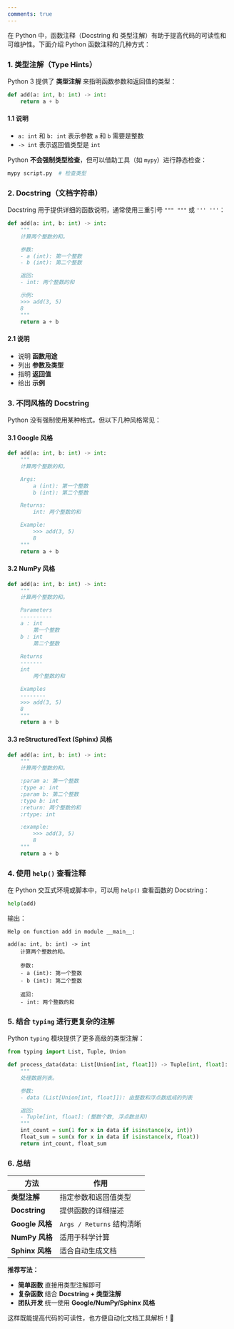 ```yaml
---
comments: true
---
```


在 Python 中，函数注释（Docstring 和 类型注解）有助于提高代码的可读性和可维护性。下面介绍 Python 函数注释的几种方式：

### 1. 类型注解（Type Hints）

Python 3 提供了 **类型注解** 来指明函数参数和返回值的类型：
```python
def add(a: int, b: int) -> int:
    return a + b
```

#### 1.1 说明

- `a: int` 和 `b: int` 表示参数 `a` 和 `b` 需要是整数
- `-> int` 表示返回值类型是 `int`

Python **不会强制类型检查**，但可以借助工具（如 `mypy`）进行静态检查：
```sh
mypy script.py  # 检查类型
```

### 2. Docstring（文档字符串）

Docstring 用于提供详细的函数说明，通常使用三重引号 `""" """` 或 `''' '''`：
```python
def add(a: int, b: int) -> int:
    """
    计算两个整数的和。

    参数:
    - a (int): 第一个整数
    - b (int): 第二个整数

    返回:
    - int: 两个整数的和

    示例:
    >>> add(3, 5)
    8
    """
    return a + b
```

#### 2.1 说明

- 说明 **函数用途**
- 列出 **参数及类型**
- 指明 **返回值**
- 给出 **示例**

### 3. 不同风格的 Docstring

Python 没有强制使用某种格式，但以下几种风格常见：

#### 3.1 Google 风格

```python
def add(a: int, b: int) -> int:
    """
    计算两个整数的和。

    Args:
        a (int): 第一个整数
        b (int): 第二个整数

    Returns:
        int: 两个整数的和

    Example:
        >>> add(3, 5)
        8
    """
    return a + b
```

#### 3.2 NumPy 风格

```python
def add(a: int, b: int) -> int:
    """
    计算两个整数的和。

    Parameters
    ----------
    a : int
        第一个整数
    b : int
        第二个整数

    Returns
    -------
    int
        两个整数的和

    Examples
    --------
    >>> add(3, 5)
    8
    """
    return a + b
```

#### 3.3 reStructuredText (Sphinx) 风格

```python
def add(a: int, b: int) -> int:
    """
    计算两个整数的和。

    :param a: 第一个整数
    :type a: int
    :param b: 第二个整数
    :type b: int
    :return: 两个整数的和
    :rtype: int

    :example:
        >>> add(3, 5)
        8
    """
    return a + b
```

### 4. 使用 `help()` 查看注释

在 Python 交互式环境或脚本中，可以用 `help()` 查看函数的 Docstring：
```python
help(add)
```
输出：
```
Help on function add in module __main__:

add(a: int, b: int) -> int
    计算两个整数的和。

    参数:
    - a (int): 第一个整数
    - b (int): 第二个整数

    返回:
    - int: 两个整数的和
```

### 5. 结合 `typing` 进行更复杂的注解

Python `typing` 模块提供了更多高级的类型注解：
```python
from typing import List, Tuple, Union

def process_data(data: List[Union[int, float]]) -> Tuple[int, float]:
    """
    处理数据列表。

    参数:
    - data (List[Union[int, float]]): 由整数和浮点数组成的列表

    返回:
    - Tuple[int, float]: (整数个数, 浮点数总和)
    """
    int_count = sum(1 for x in data if isinstance(x, int))
    float_sum = sum(x for x in data if isinstance(x, float))
    return int_count, float_sum
```

### 6. 总结

| 方法 | 作用 |
|------|------|
| **类型注解** | 指定参数和返回值类型 |
| **Docstring** | 提供函数的详细描述 |
| **Google 风格** | `Args / Returns` 结构清晰 |
| **NumPy 风格** | 适用于科学计算 |
| **Sphinx 风格** | 适合自动生成文档 |

**推荐写法：**
- **简单函数** 直接用类型注解即可
- **复杂函数** 结合 **Docstring + 类型注解**
- **团队开发** 统一使用 **Google/NumPy/Sphinx 风格**

这样既能提高代码的可读性，也方便自动化文档工具解析！🚀

